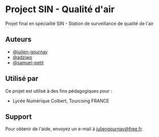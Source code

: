 
# Project SIN - Qualité d'air

Projet final en spécialité SIN - Station de surveillance de qualité de l'air


## Auteurs

- [@julien-gournay](https://github.com/julien-gournay)
- [@adziwo](https://github.com/Adziwo)
- [@samuel-petit](https://github.com/albatar)


## Utilisé par

Ce projet est utilisé à des fins pédagogiques pour :

- Lycée Numérique Colbert, Tourcoing FRANCE


## Support

Pour obtenir de l'aide, envoyez un e-mail à juliengournay@free.fr.
